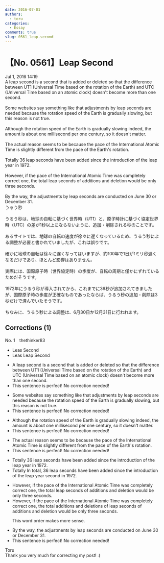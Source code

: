 ```yaml
---
date: 2016-07-01
authors:
  - toru
categories:
  - Essay
comments: true
slug: 0561_leap-second
---
```


# 【No. 0561】Leap Second
<div class="date">Jul 1, 2016 14:19</div>
<div id="post"><div id="body_show_ori">
A leap second is a second that is added or deleted so that the difference between UT1 (Universal Time based on the rotation of the Earth) and UTC (Universal Time based on an atomic clock) doesn't become more than one second.<br/><br/>Some websites say something like that adjustments by leap seconds are needed because the rotation speed of the Earth is gradually slowing, but this reason is not true.<br/><br/>Although the rotation speed of the Earth is gradually slowing indeed, the amount is about one millisecond per one century, so it doesn't matter.<br/><br/>The actual reason seems to be because the pace of the International Atomic Time is slightly different from the pace of the Earth's rotation.<br/><br/>Totally 36 leap seconds have been added since the introduction of the leap year in 1972.<br/><br/>However, if the pace of the International Atomic Time was completely correct one, the total leap seconds of additions and deletion would be only three seconds.<br/><br/>By the way, the adjustments by leap seconds are conducted on June 30 or December 31.
</div></div>

<!-- more -->

<div id="post_ja"><div id="body_show_mo">
うるう秒<br/><br/>うるう秒は、地球の自転に基づく世界時（UT1）と、原子時計に基づく協定世界時（UTC）の差が1秒以上にならないように、追加・削除される秒のことです。<br/><br/>あるサイトでは、地球の自転の速度が徐々に遅くなっているため、うるう秒による調整が必要と書かれていましたが、これは誤りです。<br/><br/>確かに地球の自転は徐々に遅くなってはいますが、約100年で1日が1ミリ秒遅くなるだけであり、ほとんど影響はありません。<br/><br/>実際には、国際原子時（世界協定時）の歩度が、自転の周期と僅かにずれているためだそうです。<br/><br/>1972年にうるう秒が導入されてから、これまでに36秒が追加されてきましたが、国際原子時の歩度が正確なものであったならば、うるう秒の追加・削除は3秒だけで済んでいたそうです。<br/><br/>ちなみに、うるう秒による調整は、6月30日か12月31日に行われます。
</div></div>

## Corrections (1)
<div id="block"><div class="first_name"> No. 1　<span class="just_name">thethinker83</span></div><div id="block2">
<ul class="correction_field">
<li class="incorrect">Leas Second</li>
<li class="corrected correct">
<span class="sline"><span class="f_red">Leas</span></span> <span class="f_blue">Leap </span>Second
</li>
</ul>
<ul class="correction_field">
<li class="incorrect">A leap second is a second that is added or deleted so that the difference between UT1 (Universal Time based on the rotation of the Earth) and UTC (Universal Time based on an atomic clock) doesn't become more than one second.</li>
<li class="corrected perfect">This sentence is perfect! No correction needed!</li>
</ul>
<ul class="correction_field">
<li class="incorrect">Some websites say something like that adjustments by leap seconds are needed because the rotation speed of the Earth is gradually slowing, but this reason is not true.</li>
<li class="corrected perfect">This sentence is perfect! No correction needed!</li>
</ul>
<ul class="correction_field">
<li class="incorrect">Although the rotation speed of the Earth is gradually slowing indeed, the amount is about one millisecond per one century, so it doesn't matter.</li>
<li class="corrected perfect">This sentence is perfect! No correction needed!</li>
</ul>
<ul class="correction_field">
<li class="incorrect">The actual reason seems to be because the pace of the International Atomic Time is slightly different from the pace of the Earth's rotation.</li>
<li class="corrected perfect">This sentence is perfect! No correction needed!</li>
</ul>
<ul class="correction_field">
<li class="incorrect">Totally 36 leap seconds have been added since the introduction of the leap year in 1972.</li>
<li class="corrected correct">
<span class="sline"><span class="f_red">Totally</span></span> <span class="f_blue">In total, </span>36 leap seconds have been added since the introduction of the leap <span class="sline"><span class="f_red">year</span></span> <span class="f_blue">second </span>in 1972.
</li>
</ul>
<ul class="correction_field">
<li class="incorrect">However, if the pace of the International Atomic Time was completely correct one, the total leap seconds of additions and deletion would be only three seconds.</li>
<li class="corrected correct">
However, if the pace of the International Atomic Time was completely correct<span class="sline"><span class="f_red"> one</span></span>, the total <span class="f_blue">additions and deletions of </span>leap seconds <span class="sline"><span class="f_red">of additions and deletion</span></span> would be only three seconds.
<p class="correction_comment">This word order makes more sense.</p>
</li>
</ul>
<ul class="correction_field">
<li class="incorrect">By the way, the adjustments by leap seconds are conducted on June 30 or December 31.</li>
<li class="corrected perfect">This sentence is perfect! No correction needed!</li>
</ul>
</div><div class="name"><span class="just_name">Toru</span><br>
Thank you very much for correcting my post! :)
</div>
</div>

